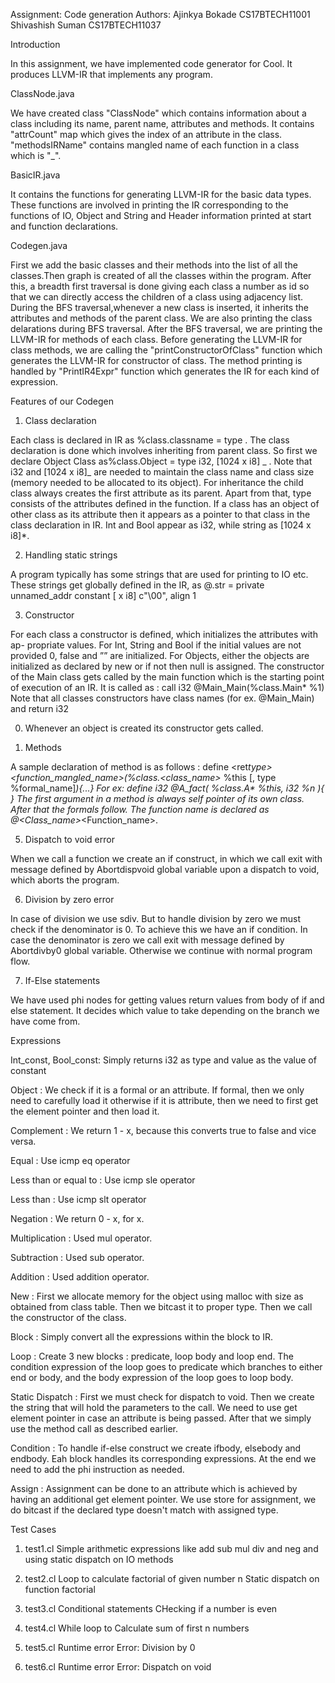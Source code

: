 Assignment: Code generation
Authors:
Ajinkya Bokade CS17BTECH11001
Shivashish Suman CS17BTECH11037

Introduction

In this assignment, we have implemented code generator for Cool. It produces LLVM-IR that implements
any program.

ClassNode.java

We have created class "ClassNode" which contains information about a class including its name,
parent name, attributes and methods. It contains "attrCount" map which gives the index of an
attribute in the class. "methodsIRName" contains mangled name of each function in a class which
is "<class-name>\_<function-name>".

BasicIR.java

It contains the functions for generating LLVM-IR for the basic data types. These functions
are involved in printing the IR corresponding to the functions of IO, Object and
String and Header information printed at start and function declarations.

Codegen.java

First we add the basic classes and their methods into the list of all the classes.Then graph
is created of all the classes within the program. After this, a breadth first traversal is
done giving each class a number as id so that we can directly access the children of a class
using adjacency list. During the BFS traversal,whenever a new class is inserted, it inherits
the attributes and methods of the parent class. We are also printing the class delarations
during BFS traversal. After the BFS traversal, we are printing the LLVM-IR for methods
of each class. Before generating the LLVM-IR for class methods, we are calling the
"printConstructorOfClass" function which generates the LLVM-IR for constructor of class.
The method printing is handled by "PrintIR4Expr" function which generates the IR
for each kind of expression.

Features of our Codegen

1. Class declaration

Each class is declared in IR as %class.classname = type . The class declaration is done which involves
inheriting from parent class. So first we declare Object Class as%class.Object = type i32, [1024 x i8] _ .
Note that i32 and [1024 x i8]_ are needed to maintain the class name and class size (memory needed to be
allocated to its object). For inheritance the child class always creates the first attribute as its parent.
Apart from that, type consists of the attributes defined in the function. If a class has an object of other
class as its attribute then it appears as a pointer to that class in the class declaration in IR. Int and
Bool appear as i32, while string as [1024 x i8]\*.

2. Handling static strings

A program typically has some strings that are used for printing to IO etc. These
strings get globally defined in the IR, as
@.str<number> = private unnamed_addr constant [<strlen> x i8] c"<str>\00", align 1

3. Constructor

For each class a constructor is defined, which initializes the attributes with ap-
propriate values. For Int, String and Bool if the initial values are not provided
0, false and ”” are initialized. For Objects, either the objects are initialized as
declared by new or if not then null is assigned. The constructor of the Main class
gets called by the main function which is the starting point of execution of an IR.
It is called as : call i32 @Main_Main(%class.Main\* %1)
Note that all classes constructors have class names (for ex. @Main_Main) and return i32

0. Whenever an object is created its constructor gets called.

1. Methods

A sample declaration of method is as follows :
define <ret*type> <function_mangled_name>(%class.<class_name>* %this [, type %formal_name]_){...}
For ex:
define i32 @A_fact( %class.A\* %this, i32 %n ){ } The first argument in a method is always
self pointer of its own class. After that the formals follow.
The function name is declared as @<Class_name>_<Function_name>.

5. Dispatch to void error

When we call a function we create an if construct, in which we call exit with
message defined by Abortdispvoid global variable upon a dispatch to void, which
aborts the program.

6. Division by zero error

In case of division we use sdiv. But to handle division by zero we must check
if the denominator is 0. To achieve this we have an if condition. In case the
denominator is zero we call exit with message defined by Abortdivby0 global
variable. Otherwise we continue with normal program flow.

7. If-Else statements

We have used phi nodes for getting values return values from body of if and
else statement. It decides which value to take depending on the branch we have
come from.

Expressions

Int_const, Bool_const:
Simply returns i32 as type and value as the value of constant

Object :
We check if it is a formal or an attribute. If formal, then we only
need to carefully load it otherwise if it is attribute, then we need to first
get the element pointer and then load it.

Complement :
We return 1 - x, because this converts true to false and vice versa.

Equal :
Use icmp eq operator

Less than or equal to :
Use icmp sle operator

Less than :
Use icmp slt operator

Negation :
We return 0 - x, for x.

Multiplication :
Used mul operator.

Subtraction :
Used sub operator.

Addition :
Used addition operator.

New :
First we allocate memory for the object using malloc with size as
obtained from class table. Then we bitcast it to proper type. Then we
call the constructor of the class.

Block :
Simply convert all the expressions within the block to IR.

Loop : Create 3 new blocks : predicate, loop body and loop end. The
condition expression of the loop goes to predicate which branches to either
end or body, and the body expression of the loop goes to loop body.

Static Dispatch :
First we must check for dispatch to void. Then we create the string that
will hold the parameters to the call. We need to use get element pointer
in case an attribute is being passed. After that we simply use the method call
as described earlier.

Condition :
To handle if-else construct we create ifbody, elsebody and endbody.
Eah block handles its corresponding expressions. At the end we need to
add the phi instruction as needed.

Assign :
Assignment can be done to an attribute which is achieved by having an additional
get element pointer. We use store for assignment, we do bitcast if the declared type doesn't
match with assigned type.

Test Cases

1. test1.cl
   Simple arithmetic expressions like add sub mul div and neg and using static dispatch on IO methods

2. test2.cl
   Loop to calculate factorial of given number n
   Static dispatch on function factorial

3. test3.cl
   Conditional statements
   CHecking if a number is even

4. test4.cl
   While loop to Calculate sum of first n numbers

5. test5.cl
   Runtime error
   Error: Division by 0

6. test6.cl
   Runtime error
   Error: Dispatch on void
